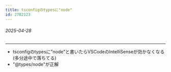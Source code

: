 ```yaml
---
title: tsconfigのtypesに"node"
id: 2782123
---
```


###### 2025-04-28

---

- tsconfigのtypesに"node"と書いたらVSCodeのIntelliSenseが効かなくなる(多分途中で落ちてる)
- "@types/node"が正解
